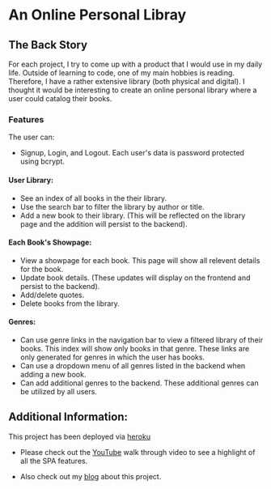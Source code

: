 # An Online Personal Libray

## The Back Story

For each project, I try to come up with a product that I would use in my daily life. Outside of learning to code, one of my main hobbies is reading. Therefore, I have a rather extensive library (both physical and digital). I thought it would be interesting to create an online personal library where a user could catalog their books. 

### Features
The user can:
* Signup, Login, and Logout. Each user's data is password protected using bcrypt.

#### User Library:
* See an index of all books in the their library.
* Use the search bar to filter the library by author or title.
* Add a new book to their library. (This will be reflected on the library page and the addition will persist to the backend).

#### Each Book's Showpage:
* View a showpage for each book. This page will show all relevent details for the book.
* Update book details. (These updates will display on the frontend and persist to the backend).
* Add/delete quotes.
* Delete books from the library.

#### Genres:
* Can use genre links in the navigation bar to view a filtered library of their books. This index will show only books in that genre. These links are only generated for genres in which the user has books.
* Can use a dropdown menu of all genres listed in the backend when adding a new book.
* Can add additional genres to the backend. These additional genres can be utilized by all users.


## Additional Information:

This project has been deployed via [heroku](https://new-personal-library.herokuapp.com/)

* Please check out the [YouTube](https://youtu.be/lXMERDRuCEE) walk through video to see a highlight of all the SPA features. 

* Also check out my [blog](https://medium.com/@bremarotta/project-4-a-personal-library-ca03dfe9a5c0) about this project. 